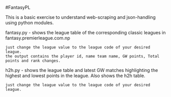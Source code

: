 #FantasyPL

This is a basic exercise to understand web-scraping and json-handling using 
python modules.


fantasy.py - shows the league table of the corresponding classic leagues in
fantasy.premierleague.com.np

	
	just change the league value to the league code of your desired league.
	the output contains the player id, name team name, GW points, Total points and rank changes.

h2h.py - shows the league table and latest GW matches highlighting the highest and lowest points in the league. Also shows the h2h table.

		
	just change the league value to the league code of your desired league.
